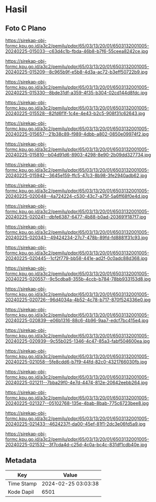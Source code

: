 # Hasil

## Foto C Plano

https://sirekap-obj-formc.kpu.go.id/a3c2/pemilu/pdpr/65/03/13/20/01/6503132001005-20240225-015033--c63d4c1b-fbda-46b8-b7f6-55ceea8242ce.jpg

https://sirekap-obj-formc.kpu.go.id/a3c2/pemilu/pdpr/65/03/13/20/01/6503132001005-20240225-015209--8c965b9f-e5b8-4d3a-ac72-b3eff50722b9.jpg

https://sirekap-obj-formc.kpu.go.id/a3c2/pemilu/pdpr/65/03/13/20/01/6503132001005-20240225-015330--8bde31df-a359-4f35-b304-02cd144d8fdc.jpg

https://sirekap-obj-formc.kpu.go.id/a3c2/pemilu/pdpr/65/03/13/20/01/6503132001005-20240225-015528--82fd6f1f-1c4e-4e43-b2c5-908f31c62643.jpg

https://sirekap-obj-formc.kpu.go.id/a3c2/pemilu/pdpr/65/03/13/20/01/6503132001005-20240225-015657--21b38c89-f989-4dbb-a802-0850e09974f2.jpg

https://sirekap-obj-formc.kpu.go.id/a3c2/pemilu/pdpr/65/03/13/20/01/6503132001005-20240225-015810--b04d91d6-8903-4298-8e90-2b09dd327734.jpg

https://sirekap-obj-formc.kpu.go.id/a3c2/pemilu/pdpr/65/03/13/20/01/6503132001005-20240225-015942--3645e159-ffc5-47c3-8b98-3fe2940adb62.jpg

https://sirekap-obj-formc.kpu.go.id/a3c2/pemilu/pdpr/65/03/13/20/01/6503132001005-20240225-020048--4a724224-c530-43c7-a75f-5a6ff68f0e4d.jpg

https://sirekap-obj-formc.kpu.go.id/a3c2/pemilu/pdpr/65/03/13/20/01/6503132001005-20240225-020241--dbfe6387-6477-4b88-b0ad-203691f187f7.jpg

https://sirekap-obj-formc.kpu.go.id/a3c2/pemilu/pdpr/65/03/13/20/01/6503132001005-20240225-020343--49424234-27c7-478b-89fd-fd8881f31c93.jpg

https://sirekap-obj-formc.kpu.go.id/a3c2/pemilu/pdpr/65/03/13/20/01/6503132001005-20240225-020445--1cf2f779-bb58-441e-ad2f-0c0adc88d368.jpg

https://sirekap-obj-formc.kpu.go.id/a3c2/pemilu/pdpr/65/03/13/20/01/6503132001005-20240225-020557--9c5cdba8-355b-4ccb-b784-78bb933153d8.jpg

https://sirekap-obj-formc.kpu.go.id/a3c2/pemilu/pdpr/65/03/13/20/01/6503132001005-20240225-020726--96d4034a-4b52-4c78-b717-870f524336e0.jpg

https://sirekap-obj-formc.kpu.go.id/a3c2/pemilu/pdpr/65/03/13/20/01/6503132001005-20240225-020839--e06b1316-88c6-4b96-9aa7-edcf7bc415e4.jpg

https://sirekap-obj-formc.kpu.go.id/a3c2/pemilu/pdpr/65/03/13/20/01/6503132001005-20240225-020939--9c55b025-1346-4c47-85a3-fabf504600ea.jpg

https://sirekap-obj-formc.kpu.go.id/a3c2/pemilu/pdpr/65/03/13/20/01/6503132001005-20240225-021058--5fe8cdd6-b7f9-44fd-82c0-4321766030fb.jpg

https://sirekap-obj-formc.kpu.go.id/a3c2/pemilu/pdpr/65/03/13/20/01/6503132001005-20240225-021211--7bba29f0-4e7d-4474-812e-20642eebb264.jpg

https://sirekap-obj-formc.kpu.go.id/a3c2/pemilu/pdpr/65/03/13/20/01/6503132001005-20240225-021327--05102768-135e-4bab-8bab-775c6723bee8.jpg

https://sirekap-obj-formc.kpu.go.id/a3c2/pemilu/pdpr/65/03/13/20/01/6503132001005-20240225-021433--4624237f-da00-45ef-81f1-2dc3e06fd5a9.jpg

https://sirekap-obj-formc.kpu.go.id/a3c2/pemilu/pdpr/65/03/13/20/01/6503132001005-20240225-021532--3f7cda4d-c25d-4c0a-bc4c-831df1cdb40e.jpg


## Metadata

| Key        | Value               |
| ---------- | ------------------- |
| Time Stamp | 2024-02-25 03:03:38 |
| Kode Dapil | 6501                |



